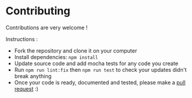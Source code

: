 # Contributing

Contributions are very welcome !

Instructions :

- Fork the repository and clone it on your computer
- Install dependencies: `npm install`
- Update source code and add mocha tests for any code you create
- Run `npm run lint:fix` then `npm run test` to check your updates didn't break anything
- Once your code is ready, documented and tested, please make a [pull request](https://github.com/nvuillam/node-java-caller/pulls) :)
